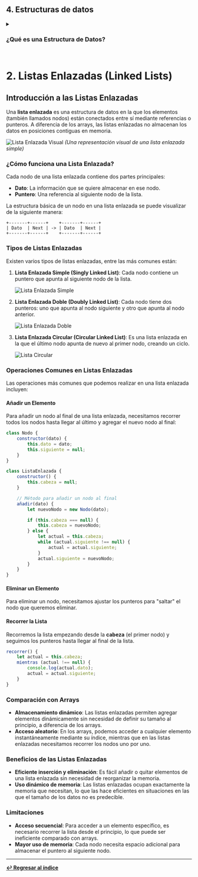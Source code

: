 ## 4. Estructuras de datos

<details>
<summary><h3>¿Qué es una Estructura de Datos?</h3></summary>

Una **estructura de datos** es una forma de organizar, gestionar y almacenar la información en un programa de manera eficiente. Imagina que quieres guardar varios datos, como una lista de nombres o números. Para hacer esto de manera ordenada y fácil de acceder, usamos estructuras de datos.

![Estructura de datos](https://codigoonclick.com/wp-content/uploads/2023/08/estructuras-de-datos.jpg)


### ¿Para qué sirven?

Las estructuras de datos nos ayudan a:
- **Organizar datos:** Nos permiten almacenar la información de forma lógica, lo que hace más fácil encontrarla y usarla.
- **Optimizar el rendimiento:** Al tener los datos organizados, el programa puede acceder más rápido a la información que necesita.
- **Manejar grandes cantidades de información:** Son fundamentales para trabajar con datos a gran escala de forma eficiente.

### Tipos comunes de estructuras de datos

Existen varias estructuras de datos, pero algunas de las más comunes son:

1. **Arrays (Arreglos):** Sirven para almacenar varios valores en una sola variable. Los valores se ordenan en una lista y cada uno tiene una posición o índice. Ideal para manejar datos como listas de productos, nombres, o puntuaciones.

    ![Array Visual](https://studyalgorithms.com/wp-content/uploads/2020/12/Screenshot-2020-10-28-230925-585x170.png)
   
    *(Un array visual mostrando índices y valores)*

3. **Objetos:** Los objetos permiten almacenar datos en pares de clave-valor, como una ficha donde cada dato tiene un nombre (clave) y un valor asociado. Es útil para representar cosas con características, como un "auto" que tiene "marca", "modelo" y "año".

4. **Listas:** Son estructuras similares a los arrays, pero con mayor flexibilidad, permitiendo agregar o quitar elementos fácilmente. Son perfectas cuando necesitas manejar conjuntos de datos que pueden crecer o disminuir.

### Funciones y Beneficios

Las estructuras de datos tienen varias funciones importantes:
- **Almacenar datos de forma organizada.** Esto hace que sea más fácil buscar, agregar o modificar información.
- **Gestionar grandes volúmenes de datos.** Nos ayudan a trabajar con muchas piezas de información sin perder el control.
- **Mejorar la eficiencia.** Hacen que los programas sean más rápidos, ya que permiten acceder y procesar datos de manera más inteligente.

### Ejemplos de uso cotidiano

Piensa en las estructuras de datos como un organizador que usas en tu vida diaria:
- Un **array** es como una fila de casilleros numerados, donde puedes guardar diferentes objetos.
- Un **objeto** es como una ficha de contacto, que tiene información específica sobre alguien (nombre, dirección, teléfono).
- Una **lista** es como una fila de personas esperando en una cola, donde puedes añadir nuevas personas al final o quitar a las que ya fueron atendidas.

### Beneficios

- **Facilidad de acceso a la información.** Gracias a que los datos están organizados, podemos encontrarlos rápidamente.
- **Flexibilidad.** Podemos añadir, eliminar o modificar información fácilmente.
- **Eficiencia.** Las estructuras de datos optimizan el uso de memoria y el tiempo que tarda el programa en realizar operaciones.

</details>

<br>

# 2. Listas Enlazadas (Linked Lists)

## Introducción a las Listas Enlazadas

Una **lista enlazada** es una estructura de datos en la que los elementos (también llamados nodos) están conectados entre sí mediante referencias o punteros. A diferencia de los arrays, las listas enlazadas no almacenan los datos en posiciones contiguas en memoria.

![Lista Enlazada Visual](https://upload.wikimedia.org/wikipedia/commons/6/6d/Singly-linked-list.svg)
*(Una representación visual de una lista enlazada simple)*

### ¿Cómo funciona una Lista Enlazada?

Cada nodo de una lista enlazada contiene dos partes principales:
- **Dato**: La información que se quiere almacenar en ese nodo.
- **Puntero**: Una referencia al siguiente nodo de la lista.

La estructura básica de un nodo en una lista enlazada se puede visualizar de la siguiente manera:

```plaintext
+-------+------+    +-------+------+
| Dato  | Next | -> | Dato  | Next |
+-------+------+    +-------+------+
```

### Tipos de Listas Enlazadas

Existen varios tipos de listas enlazadas, entre las más comunes están:

1. **Lista Enlazada Simple (Singly Linked List)**: Cada nodo contiene un puntero que apunta al siguiente nodo de la lista.
   
   ![Lista Enlazada Simple](https://upload.wikimedia.org/wikipedia/commons/6/6d/Singly-linked-list.svg)

2. **Lista Enlazada Doble (Doubly Linked List)**: Cada nodo tiene dos punteros: uno que apunta al nodo siguiente y otro que apunta al nodo anterior.

   ![Lista Enlazada Doble](https://upload.wikimedia.org/wikipedia/commons/5/5e/Doubly-linked-list.svg)

3. **Lista Enlazada Circular (Circular Linked List)**: Es una lista enlazada en la que el último nodo apunta de nuevo al primer nodo, creando un ciclo.

   ![Lista Circular](https://upload.wikimedia.org/wikipedia/commons/d/d0/Circularly-linked-list.svg)

### Operaciones Comunes en Listas Enlazadas

Las operaciones más comunes que podemos realizar en una lista enlazada incluyen:

#### Añadir un Elemento

Para añadir un nodo al final de una lista enlazada, necesitamos recorrer todos los nodos hasta llegar al último y agregar el nuevo nodo al final:

```javascript
class Nodo {
    constructor(dato) {
        this.dato = dato;
        this.siguiente = null;
    }
}

class ListaEnlazada {
    constructor() {
        this.cabeza = null;
    }

    // Método para añadir un nodo al final
    añadir(dato) {
        let nuevoNodo = new Nodo(dato);

        if (this.cabeza === null) {
            this.cabeza = nuevoNodo;
        } else {
            let actual = this.cabeza;
            while (actual.siguiente !== null) {
                actual = actual.siguiente;
            }
            actual.siguiente = nuevoNodo;
        }
    }
}
```

#### Eliminar un Elemento

Para eliminar un nodo, necesitamos ajustar los punteros para "saltar" el nodo que queremos eliminar.

#### Recorrer la Lista

Recorremos la lista empezando desde la **cabeza** (el primer nodo) y seguimos los punteros hasta llegar al final de la lista.

```javascript
recorrer() {
    let actual = this.cabeza;
    mientras (actual !== null) {
        console.log(actual.dato);
        actual = actual.siguiente;
    }
}
```

### Comparación con Arrays

- **Almacenamiento dinámico**: Las listas enlazadas permiten agregar elementos dinámicamente sin necesidad de definir su tamaño al principio, a diferencia de los arrays.
- **Acceso aleatorio**: En los arrays, podemos acceder a cualquier elemento instantáneamente mediante su índice, mientras que en las listas enlazadas necesitamos recorrer los nodos uno por uno.

### Beneficios de las Listas Enlazadas

- **Eficiente inserción y eliminación**: Es fácil añadir o quitar elementos de una lista enlazada sin necesidad de reorganizar la memoria.
- **Uso dinámico de memoria**: Las listas enlazadas ocupan exactamente la memoria que necesitan, lo que las hace eficientes en situaciones en las que el tamaño de los datos no es predecible.

### Limitaciones

- **Acceso secuencial**: Para acceder a un elemento específico, es necesario recorrer la lista desde el principio, lo que puede ser ineficiente comparado con arrays.
- **Mayor uso de memoria**: Cada nodo necesita espacio adicional para almacenar el puntero al siguiente nodo.

---

**[↩️ Regresar al índice](../README.md)**
